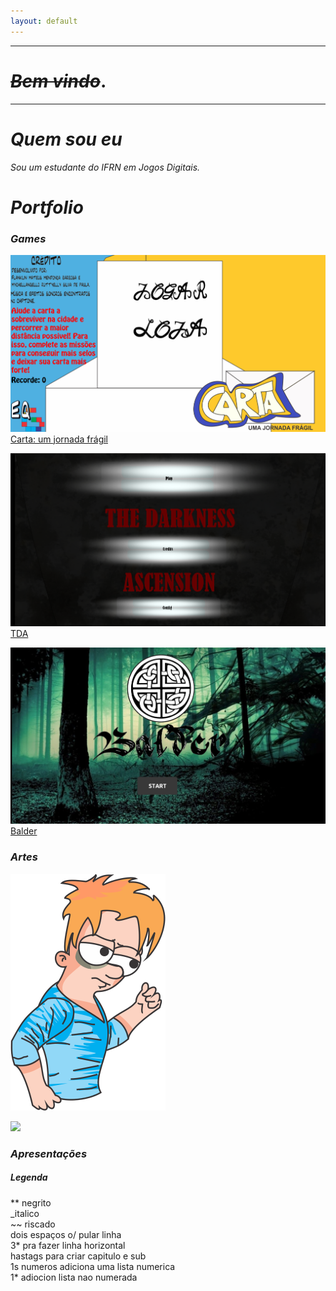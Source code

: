 ```yaml
---
layout: default
---
```

* * *
# _~~Bem vindo~~_.
* * *
# _Quem sou eu_
_Sou um estudante do IFRN em Jogos Digitais._
# _Portfolio_

### _Games_

[![](CartaumaJornada.png)Carta: um jornada frágil](https://mychellangello.github.io/Carta%20uma%20jornada%20fr%C3%A1gil/)

[![](TDA.png) TDA](https://mychellangello.github.io/tdaf/)

[![](Balder.png) Balder](https://mychellangello.github.io/Balder/)

### _Artes_

![](persona.png)   

![](Carta-Eletronica.png)
  
### _Apresentações_




##### Legenda  
** negrito  
_italico  
~~ riscado  
  dois espaços o/ pular linha   
3* pra fazer linha horizontal  
hastags para criar capitulo e sub  
1s numeros adiciona uma lista numerica  
1* adiocion lista nao numerada  
